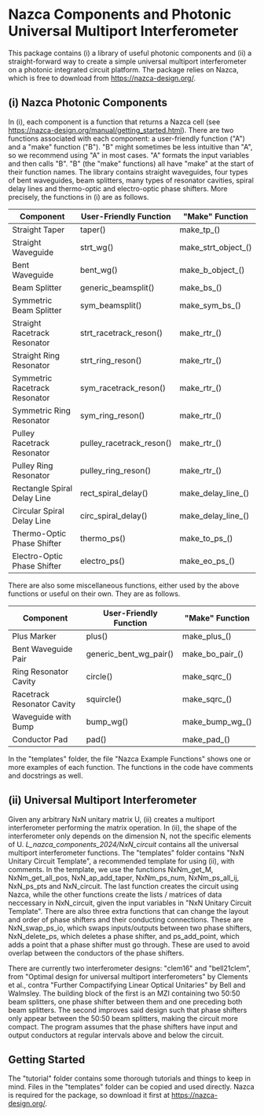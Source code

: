 # Nazca Components and Photonic Universal Multiport Interferometer

This package contains (i) a library of useful photonic components and (ii) a straight-forward way to create a simple universal multiport interferometer on a photonic integrated circuit platform. The package relies on Nazca, which is free to download from https://nazca-design.org/.

## (i) Nazca Photonic Components
In (i), each component is a function that returns a Nazca cell (see https://nazca-design.org/manual/getting_started.html). There are two functions associated with each component: a user-friendly function ("A") and a "make" function ("B"). "B" might sometimes be less intuitive than "A", so we recommend using "A" in most cases. "A" formats the input variables and then calls "B". "B" (the "make" functions) all have "make" at the start of their function names. The library contains straight waveguides, four types of bent waveguides, beam splitters, many types of resonator cavities, spiral delay lines and thermo-optic and electro-optic phase shifters. More precisely, the functions in (i) are as follows.

| Component  | User-Friendly Function | "Make" Function |
| ------------- | ------------- | ------------- |
| Straight Taper  | taper()  | make_tp_() |
| Straight Waveguide  | strt_wg()  | make_strt_object_() |
| Bent Waveguide  | bent_wg()  | make_b_object_() |
| Beam Splitter | generic_beamsplit()  | make_bs_() |
| Symmetric Beam Splitter  | sym_beamsplit()  | make_sym_bs_() |
| Straight Racetrack Resonator | strt_racetrack_reson()  | make_rtr_() |
| Straight Ring Resonator | strt_ring_reson()  | make_rtr_() |
| Symmetric Racetrack Resonator | sym_racetrack_reson()  | make_rtr_() |
| Symmetric Ring Resonator | sym_ring_reson()  | make_rtr_() |
| Pulley Racetrack Resonator | pulley_racetrack_reson()  | make_rtr_() |
| Pulley Ring Resonator | pulley_ring_reson()  | make_rtr_() |
| Rectangle Spiral Delay Line  | rect_spiral_delay()  | make_delay_line_() |
| Circular Spiral Delay Line  | circ_spiral_delay()  | make_delay_line_() |
| Thermo-Optic Phase Shifter  | thermo_ps()  | make_to_ps_() |
| Electro-Optic Phase Shifter  | electro_ps()  | make_eo_ps_() |

There are also some miscellaneous functions, either used by the above functions or useful on their own. They are as follows.

| Component  | User-Friendly Function | "Make" Function |
| ------------- | ------------- | ------------- |
| Plus Marker  | plus()  | make_plus_() |
| Bent Waveguide Pair  | generic_bent_wg_pair()  | make_bo_pair_() |
| Ring Resonator Cavity  | circle()  | make_sqrc_() |
| Racetrack Resonator Cavity  | squircle()  | make_sqrc_() |
| Waveguide with Bump | bump_wg()  | make_bump_wg_() |
| Conductor Pad  | pad()  | make_pad_() |

In the "templates" folder, the file "Nazca Example Functions" shows one or more examples of each function. The functions in the code have comments and docstrings as well.

## (ii) Universal Multiport Interferometer
Given any arbitrary NxN unitary matrix U, (ii) creates a multiport interferometer performing the matrix operation. In (ii), the shape of the interferometer only depends on the dimension N, not the specific elements of U. *L_nazca_components_2024/NxN_circuit* contains all the universal multiport interferometer functions. The "templates" folder contains "NxN Unitary Circuit Template", a recommended template for using (ii), with comments. In the template, we use the functions NxNm_get_M, NxNm_get_all_pos, NxN_ap_add_taper, NxNm_ps_num, NxNm_ps_all_ij, NxN_ps_pts and NxN_circuit. The last function creates the circuit using Nazca, while the other functions create the lists / matrices of data neccessary in NxN_circuit, given the input variables in "NxN Unitary Circuit Template". There are also three extra functions that can change the layout and order of phase shifters and their conducting connections. These are NxN_swap_ps_io, which swaps inputs/outputs between two phase shifters, NxN_delete_ps, which deletes a phase shifter, and ps_add_point, which adds a point that a phase shifter must go through. These are used to avoid overlap between the conductors of the phase shifters.

There are currently two interferometer designs: "clem16" and "bell21clem", from "Optimal design for universal multiport interferometers" by Clements et al., contra "Further Compactifying Linear Optical Unitaries" by Bell and Walmsley. The building block of the first is an MZI containing two 50:50 beam splitters, one phase shifter between them and one preceding both beam splitters. The second improves said design such that phase shifters only appear between the 50:50 beam splitters, making the circuit more compact. The program assumes that the phase shifters have input and output conductors at regular intervals above and below the circuit.

## Getting Started
The "tutorial" folder contains some thorough tutorials and things to keep in mind. Files in the "templates" folder can be copied and used directly. Nazca is required for the package, so download it first at https://nazca-design.org/.

